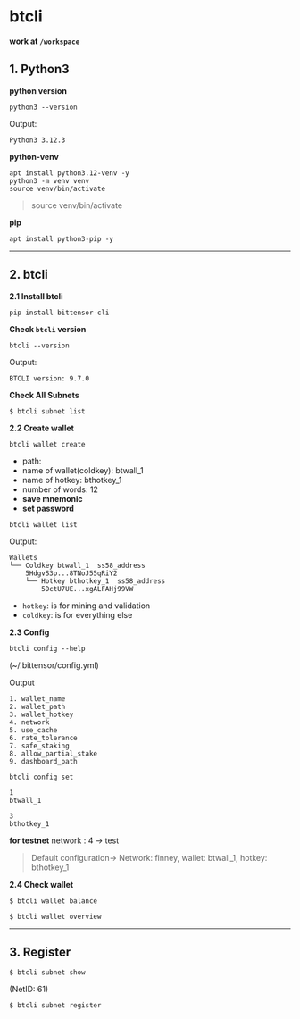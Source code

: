 # btcli
**work at `/workspace`**
## 1. Python3
**python version**
```
python3 --version
```
Output:
```
Python3 3.12.3
```

**python-venv**
``` 
apt install python3.12-venv -y
python3 -m venv venv
source venv/bin/activate
```

> source venv/bin/activate

**pip**
```
apt install python3-pip -y
```

------------

## 2. btcli
**2.1 Install btcli**
``` 
pip install bittensor-cli
```

**Check `btcli` version**
```
btcli --version
```

Output:
```
BTCLI version: 9.7.0
```

**Check All Subnets**
```
$ btcli subnet list
```

**2.2 Create wallet**
```
btcli wallet create
```
- path: 
- name of wallet(coldkey): btwall_1
- name of hotkey: bthotkey_1
- number of words: 12
- **save mnemonic**
- **set password**


```
btcli wallet list
```
Output:
```
Wallets
└── Coldkey btwall_1  ss58_address
    5HdgvS3p...8TNoJ55qRiY2
    └── Hotkey bthotkey_1  ss58_address
        5DctU7UE...xgALFAHj99VW
```

- `hotkey`: is for mining and validation
- `coldkey`: is for everything else

**2.3 Config**
```
btcli config --help
```
(~/.bittensor/config.yml)

Output
```
1. wallet_name
2. wallet_path
3. wallet_hotkey
4. network
5. use_cache
6. rate_tolerance
7. safe_staking
8. allow_partial_stake
9. dashboard_path
```

```
btcli config set
```

```
1
btwall_1

3
bthotkey_1
```

**for testnet** network : 4 -> test

> Default configuration-> Network: finney, wallet: btwall_1, hotkey: bthotkey_1


**2.4 Check wallet**
```
$ btcli wallet balance
```

```
$ btcli wallet overview
```
-------



## 3. Register
```
$ btcli subnet show
```
(NetID: 61)

```
$ btcli subnet register
```








